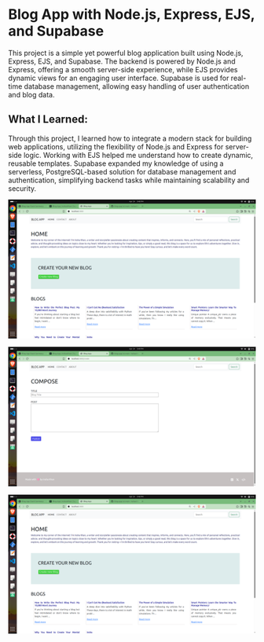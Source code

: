 # Blog App with Node.js, Express, EJS, and Supabase
This project is a simple yet powerful blog application built using Node.js, Express, EJS, and Supabase. The backend is powered by Node.js and Express, offering a smooth server-side experience, while EJS provides dynamic views for an engaging user interface. Supabase is used for real-time database management, allowing easy handling of user authentication and blog data.

## What I Learned:
Through this project, I learned how to integrate a modern stack for building web applications, utilizing the flexibility of Node.js and Express for server-side logic. Working with EJS helped me understand how to create dynamic, reusable templates. Supabase expanded my knowledge of using a serverless, PostgreSQL-based solution for database management and authentication, simplifying backend tasks while maintaining scalability and security.

![UI of Home Page](./images/home_ss.png)

![Compose a Blog Page](./images/compose_ss.png)

![Contact Page](./images/home_ss.png)
